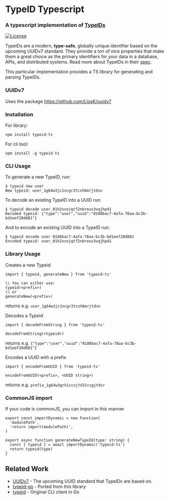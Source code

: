 # TypeID Typescript
### A typescript implementation of [TypeIDs](https://github.com/jetpack-io/typeid)
[![License](https://img.shields.io/badge/License-Apache_2.0-blue.svg)](https://opensource.org/licenses/Apache-2.0)

TypeIDs are a modern, **type-safe**, globally unique identifier based on the upcoming
UUIDv7 standard. They provide a ton of nice properties that make them a great choice
as the primary identifiers for your data in a database, APIs, and distributed systems.
Read more about TypeIDs in their [spec](https://github.com/jetpack-io/typeid).

This particular implementation provides a TS library for generating and parsing TypeIDs.

### UUIDv7
Uses the package https://github.com/LiosK/uuidv7

### Installation
For library:
```
npm install typeid-ts
```

For cli tool:
```
npm install -g typeid-ts
```

### CLI Usage
To generate a new TypeID, run:

```console
$ typeid new user
New typeid: user_1g64w3jc1ncgr2tcsh6mrjtdsn
```

To decode an existing TypeID into a UUID run:

```console
$ typeid decode user_01h2xcejqtf2nbrexx3vqjhp41
Decoded typeid: {"type":"user","uuid":"0188bac7-4afa-78aa-bc3b-bd1eef28d881"}
```

And to encode an existing UUID into a TypeID run:

```console
$ typeid encode user 0188bac7-4afa-78aa-bc3b-bd1eef28d881
Encoded typeid: user_01h2xcejqtf2nbrexx3vqjhp41
```

### Library Usage
Creates a new Typeid
```
import { typeid, generateNew } from 'typeid-ts'

\\ You can either use:
typeid(<prefix>)
\\ or
generateNew(<prefix>)
```
returns e.g. `user_1g64w3jc1ncgr2tcsh6mrjtdsn`

Decodes a Typeid
```
import { decodeFromString } from 'typeid-ts'

decodeFromString(<typeid>)
```
returns e.g. `{"type":"user","uuid":"0188bac7-4afa-78aa-bc3b-bd1eef28d881"}`

Encodes a UUID with a prefix
```
import { encodeFromUUID } from 'typeid-ts'

encodeFromUUID(<prefix>, <UUID string>)
```
returns e.g. `prefix_1g64w3grk1ccvjtd31csgjtdsr`

### CommonJS import
If your code is commonJS, you can import in this manner
```
export const importDynamic = new Function(
  'modulePath',
  'return import(modulePath)',
)

export async function generateNewTypeId(type: string) {
  const { typeid } = await importDynamic('typeid-ts')
  return typeid(type)
}
```

## Related Work
+ [UUIDv7](https://www.ietf.org/archive/id/draft-peabody-dispatch-new-uuid-format-04.html#name-uuid-version-7) - The upcoming UUID standard that TypeIDs are based on.
+ [typeid-go](https://github.com/jetpack-io/typeid-go) - Ported from this library
+ [typeid](https://github.com/jetpack-io/typeid) - Original CLI client in Go
